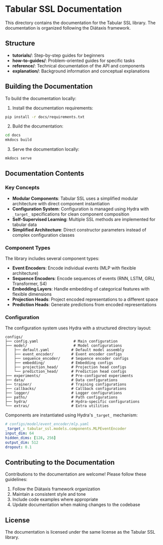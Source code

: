 # Tabular SSL Documentation

This directory contains the documentation for the Tabular SSL library. The documentation is organized following the Diátaxis framework.

## Structure

- **tutorials/**: Step-by-step guides for beginners
- **how-to-guides/**: Problem-oriented guides for specific tasks
- **reference/**: Technical documentation of the API and components
- **explanation/**: Background information and conceptual explanations

## Building the Documentation

To build the documentation locally:

1. Install the documentation requirements:
```bash
pip install -r docs/requirements.txt
```

2. Build the documentation:
```bash
cd docs
mkdocs build
```

3. Serve the documentation locally:
```bash
mkdocs serve
```

## Documentation Contents

### Key Concepts

- **Modular Components**: Tabular SSL uses a simplified modular architecture with direct component instantiation
- **Configuration System**: Configuration is managed using Hydra with `_target_` specifications for clean component composition
- **Self-Supervised Learning**: Multiple SSL methods are implemented for tabular data
- **Simplified Architecture**: Direct constructor parameters instead of complex configuration classes

### Component Types

The library includes several component types:

- **Event Encoders**: Encode individual events (MLP with flexible architecture)
- **Sequence Encoders**: Encode sequences of events (RNN, LSTM, GRU, Transformer, S4)
- **Embedding Layers**: Handle embedding of categorical features with flexible dimensions
- **Projection Heads**: Project encoded representations to a different space
- **Prediction Heads**: Generate predictions from encoded representations

### Configuration

The configuration system uses Hydra with a structured directory layout:

```
configs/
├── config.yaml                # Main configuration
├── model/                     # Model configurations
│   ├── default.yaml          # Default model assembly
│   ├── event_encoder/        # Event encoder configs
│   ├── sequence_encoder/     # Sequence encoder configs
│   ├── embedding/            # Embedding configs
│   ├── projection_head/      # Projection head configs
│   └── prediction_head/      # Prediction head configs
├── experiments/              # Pre-configured experiments
├── data/                     # Data configurations
├── trainer/                  # Training configurations
├── callbacks/                # Callback configurations
├── logger/                   # Logger configurations
├── paths/                    # Path configurations
├── hydra/                    # Hydra-specific configurations
└── extras/                   # Extra utilities
```

Components are instantiated using Hydra's `_target_` mechanism:

```yaml
# configs/model/event_encoder/mlp.yaml
_target_: tabular_ssl.models.components.MLPEventEncoder
input_dim: 64
hidden_dims: [128, 256]
output_dim: 512
dropout: 0.1
```

## Contributing to the Documentation

Contributions to the documentation are welcome! Please follow these guidelines:

1. Follow the Diátaxis framework organization
2. Maintain a consistent style and tone
3. Include code examples where appropriate
4. Update documentation when making changes to the codebase

## License

The documentation is licensed under the same license as the Tabular SSL library. 